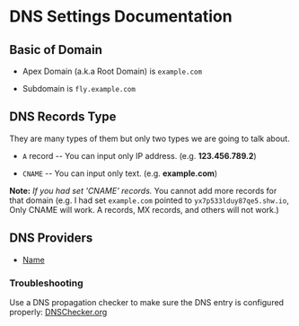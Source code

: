 # DNS Settings Documentation

## Basic of Domain

- Apex Domain (a.k.a Root Domain) is ```example.com```

- Subdomain is ```fly.example.com```

## DNS Records Type
They are many types of them but only two types we are going to talk about.

- ```A``` record -- You can input only IP address. (e.g. __123.456.789.2__)

- ````CNAME```` -- You can input only text. (e.g. __example.com__)

__Note:__ *If you had set 'CNAME' records.* You cannot add more records for that domain (e.g. I had set ```example.com``` pointed to ```yx7p533lduy87qe5.shw.io```, Only CNAME will work. A records, MX records, and others will not work.)

## DNS Providers
- [Name](https://github.com/superfly)

### Troubleshooting
Use a DNS propagation checker to make sure the DNS entry is configured properly: [DNSChecker.org](https://dnschecker.org)
